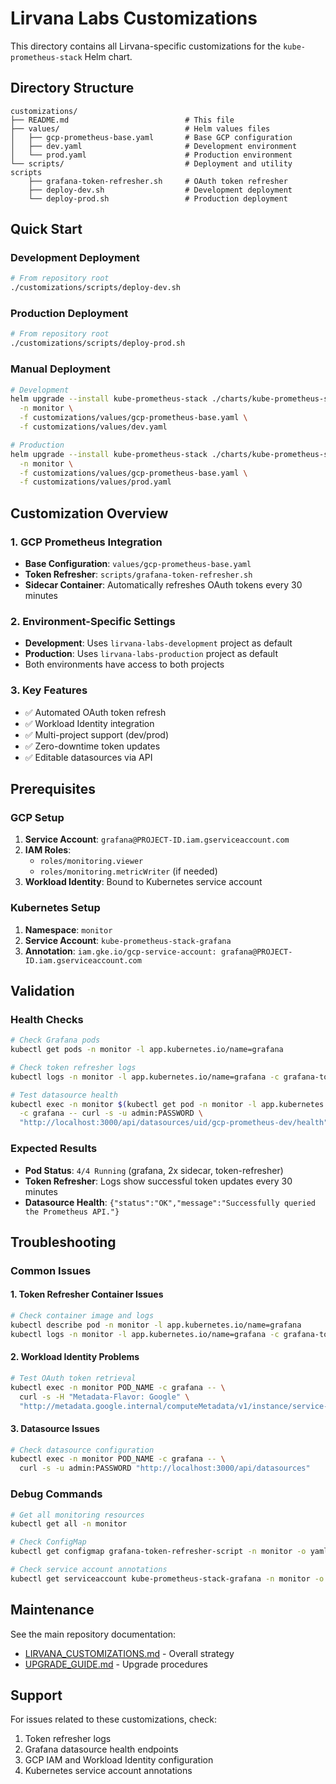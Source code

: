 # Lirvana Labs Customizations

This directory contains all Lirvana-specific customizations for the `kube-prometheus-stack` Helm chart.

## Directory Structure

```
customizations/
├── README.md                          # This file
├── values/                            # Helm values files
│   ├── gcp-prometheus-base.yaml       # Base GCP configuration
│   ├── dev.yaml                       # Development environment
│   └── prod.yaml                      # Production environment
└── scripts/                           # Deployment and utility scripts
    ├── grafana-token-refresher.sh     # OAuth token refresher
    ├── deploy-dev.sh                  # Development deployment
    └── deploy-prod.sh                 # Production deployment
```

## Quick Start

### Development Deployment
```bash
# From repository root
./customizations/scripts/deploy-dev.sh
```

### Production Deployment
```bash
# From repository root
./customizations/scripts/deploy-prod.sh
```

### Manual Deployment
```bash
# Development
helm upgrade --install kube-prometheus-stack ./charts/kube-prometheus-stack \
  -n monitor \
  -f customizations/values/gcp-prometheus-base.yaml \
  -f customizations/values/dev.yaml

# Production
helm upgrade --install kube-prometheus-stack ./charts/kube-prometheus-stack \
  -n monitor \
  -f customizations/values/gcp-prometheus-base.yaml \
  -f customizations/values/prod.yaml
```

## Customization Overview

### 1. GCP Prometheus Integration
- **Base Configuration**: `values/gcp-prometheus-base.yaml`
- **Token Refresher**: `scripts/grafana-token-refresher.sh`
- **Sidecar Container**: Automatically refreshes OAuth tokens every 30 minutes

### 2. Environment-Specific Settings
- **Development**: Uses `lirvana-labs-development` project as default
- **Production**: Uses `lirvana-labs-production` project as default
- Both environments have access to both projects

### 3. Key Features
- ✅ Automated OAuth token refresh
- ✅ Workload Identity integration
- ✅ Multi-project support (dev/prod)
- ✅ Zero-downtime token updates
- ✅ Editable datasources via API

## Prerequisites

### GCP Setup
1. **Service Account**: `grafana@PROJECT-ID.iam.gserviceaccount.com`
2. **IAM Roles**:
   - `roles/monitoring.viewer`
   - `roles/monitoring.metricWriter` (if needed)
3. **Workload Identity**: Bound to Kubernetes service account

### Kubernetes Setup
1. **Namespace**: `monitor`
2. **Service Account**: `kube-prometheus-stack-grafana`
3. **Annotation**: `iam.gke.io/gcp-service-account: grafana@PROJECT-ID.iam.gserviceaccount.com`

## Validation

### Health Checks
```bash
# Check Grafana pods
kubectl get pods -n monitor -l app.kubernetes.io/name=grafana

# Check token refresher logs
kubectl logs -n monitor -l app.kubernetes.io/name=grafana -c grafana-token-refresher

# Test datasource health
kubectl exec -n monitor $(kubectl get pod -n monitor -l app.kubernetes.io/name=grafana -o name) \
  -c grafana -- curl -s -u admin:PASSWORD \
  "http://localhost:3000/api/datasources/uid/gcp-prometheus-dev/health"
```

### Expected Results
- **Pod Status**: `4/4 Running` (grafana, 2x sidecar, token-refresher)
- **Token Refresher**: Logs show successful token updates every 30 minutes
- **Datasource Health**: `{"status":"OK","message":"Successfully queried the Prometheus API."}`

## Troubleshooting

### Common Issues

#### 1. Token Refresher Container Issues
```bash
# Check container image and logs
kubectl describe pod -n monitor -l app.kubernetes.io/name=grafana
kubectl logs -n monitor -l app.kubernetes.io/name=grafana -c grafana-token-refresher
```

#### 2. Workload Identity Problems
```bash
# Test OAuth token retrieval
kubectl exec -n monitor POD_NAME -c grafana -- \
  curl -s -H "Metadata-Flavor: Google" \
  "http://metadata.google.internal/computeMetadata/v1/instance/service-accounts/default/token"
```

#### 3. Datasource Issues
```bash
# Check datasource configuration
kubectl exec -n monitor POD_NAME -c grafana -- \
  curl -s -u admin:PASSWORD "http://localhost:3000/api/datasources"
```

### Debug Commands
```bash
# Get all monitoring resources
kubectl get all -n monitor

# Check ConfigMap
kubectl get configmap grafana-token-refresher-script -n monitor -o yaml

# Check service account annotations
kubectl get serviceaccount kube-prometheus-stack-grafana -n monitor -o yaml
```

## Maintenance

See the main repository documentation:
- [LIRVANA_CUSTOMIZATIONS.md](../LIRVANA_CUSTOMIZATIONS.md) - Overall strategy
- [UPGRADE_GUIDE.md](../UPGRADE_GUIDE.md) - Upgrade procedures

## Support

For issues related to these customizations, check:
1. Token refresher logs
2. Grafana datasource health endpoints
3. GCP IAM and Workload Identity configuration
4. Kubernetes service account annotations
